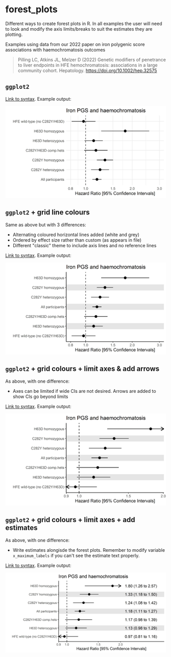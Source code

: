 # forest_plots
Different ways to create forest plots in R. In all examples the user will need to look and modify the axis limits/breaks to suit the estimates they are plotting.

Examples using data from our 2022 paper on iron polygenic score associations with haemochromatosis outcomes

> Pilling LC, Atkins JL, Melzer D (2022) Genetic modifiers of penetrance to liver endpoints in HFE hemochromatosis: associations in a large community cohort. Hepatology. https://doi.org/10.1002/hep.32575

## `ggplot2`

[Link to syntax](https://github.com/lukepilling/forest_plots/blob/main/simple_forest_ggplot2.R). Example output:

<img src="https://github.com/lukepilling/forest_plots/blob/main/simple_forest_ggplot2.jpg?raw=true" width="700" />

## `ggplot2` + grid line colours

Same as above but with 3 differences:
- Alternating coloured horizontal lines added (white and grey)
- Ordered by effect size rather than custom (as appears in file)
- Different "classic" theme to include axis lines and no reference lines 

[Link to syntax](https://github.com/lukepilling/forest_plots/blob/main/simple_forest_with_grid_colours_ggplot2.R). Example output:

<img src="https://github.com/lukepilling/forest_plots/blob/main/simple_forest_with_grid_colours_ggplot2.jpg?raw=true" width="700" />

## `ggplot2` + grid colours + limit axes & add arrows

As above, with one difference:
- Axes can be limited if wide CIs are not desired. Arrows are added to show CIs go beyond limits

[Link to syntax](https://github.com/lukepilling/forest_plots/blob/main/simple_forest_with_grid_colours_axis_limits_ggplot2.R). Example output:

<img src="https://github.com/lukepilling/forest_plots/blob/main/simple_forest_with_grid_colours_axis_limits_ggplot2.jpg?raw=true" width="700" />

## `ggplot2` + grid colours + limit axes + add estimates 

As above, with one difference:
- Write estimates alongisde the forest plots. Remember to modify variable `x_maximum_labels` if you can't see the estimate text properly. 

[Link to syntax](https://github.com/lukepilling/forest_plots/blob/main/simple_forest_with_axis_limits_and_grid_colours_and_estimates_ggplot2.R). Example output:

<img src="https://github.com/lukepilling/forest_plots/blob/main/simple_forest_with_axis_limits_and_grid_colours_and_estimates_ggplot2.jpg?raw=true" width="700" />


